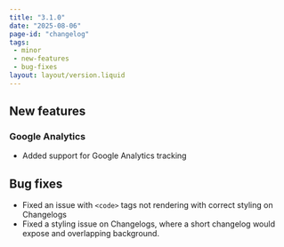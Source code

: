 ```yaml
---
title: "3.1.0"
date: "2025-08-06"
page-id: "changelog"
tags: 
 - minor
 - new-features
 - bug-fixes
layout: layout/version.liquid
---
```

## New features
### Google Analytics
- Added support for Google Analytics tracking

## Bug fixes
- Fixed an issue with `<code>` tags not rendering with correct styling on Changelogs
- Fixed a styling issue on Changelogs, where a short changelog would expose and overlapping background.